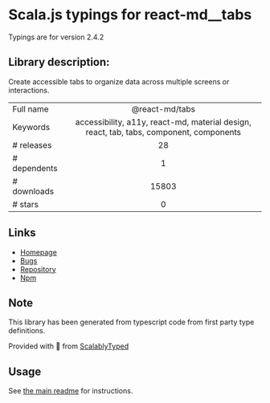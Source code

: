 
# Scala.js typings for react-md__tabs

Typings are for version 2.4.2

## Library description:
Create accessible tabs to organize data across multiple screens or interactions.

|                    |                 |
| ------------------ | :-------------: |
| Full name          | @react-md/tabs |
| Keywords           | accessibility, a11y, react-md, material design, react, tab, tabs, component, components |
| # releases         | 28 |
| # dependents       | 1 |
| # downloads        | 15803 |
| # stars            | 0 |

## Links
- [Homepage](https://react-md.dev/packages/tabs/demos)
- [Bugs](https://github.com/mlaursen/react-md/issues)
- [Repository](https://github.com/mlaursen/react-md)
- [Npm](https://www.npmjs.com/package/%40react-md%2Ftabs)
    


## Note
This library has been generated from typescript code from first party type definitions.

Provided with :purple_heart: from [ScalablyTyped](https://github.com/oyvindberg/ScalablyTyped)

## Usage
See [the main readme](../../readme.md) for instructions.


